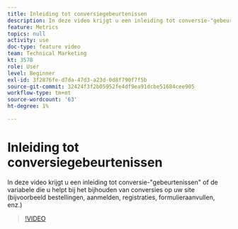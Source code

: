 ```yaml
---
title: Inleiding tot conversiegebeurtenissen
description: In deze video krijgt u een inleiding tot conversie-"gebeurtenissen" of de variabele die u helpt bij het bijhouden van conversies op uw site (bijvoorbeeld bestellingen, aanmelden, registraties, formulieraanvullen, enz.)
feature: Metrics
topics: null
activity: use
doc-type: feature video
team: Technical Marketing
kt: 3578
role: User
level: Beginner
exl-id: 3f2876fe-d7da-47d3-a23d-0d8f790f7f5b
source-git-commit: 32424f3f2b05952fe4df9ea91dcbe51684cee905
workflow-type: tm+mt
source-wordcount: '63'
ht-degree: 1%

---
```


# Inleiding tot conversiegebeurtenissen

In deze video krijgt u een inleiding tot conversie-&quot;gebeurtenissen&quot; of de variabele die u helpt bij het bijhouden van conversies op uw site (bijvoorbeeld bestellingen, aanmelden, registraties, formulieraanvullen, enz.)

>[!VIDEO](https://video.tv.adobe.com/v/28764/?quality=12)
